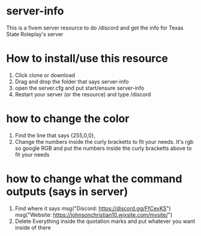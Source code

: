 # server-info
This is a fivem server resource to do /discord and get the info for Texas State Roleplay's server
 
 # How to install/use this resource
 1. Click clone or download
 2. Drag and drop the folder that says server-info
 3. open the server.cfg and put start/ensure server-info
 4. Restart your server (or the resource) and type /discord
 
 # how to change the color
 1. Find the line that says {255,0,0},
 2. Change the numbers inside the curly bracketts to fit your needs. It's rgb so google RGB and put the numbers inside the curly bracketts above to fit your needs
 
 # how to change what the command outputs (says in server)
 1. Find where it says msg("Discord: https://discord.gg/FfCeyKS")
    msg("Website: https://johnsonchristian10.wixsite.com/mysite/")
 2. Delete Everything inside the quotation marks and put whatever you want inside of there
